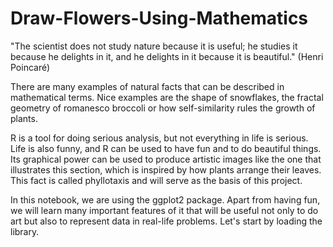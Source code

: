 # Draw-Flowers-Using-Mathematics

"The scientist does not study nature because it is useful; he studies it because he delights in it, and he delights in it because it is beautiful." (Henri Poincaré)

There are many examples of natural facts that can be described in mathematical terms. Nice examples are the shape of snowflakes, the fractal geometry of romanesco broccoli or how self-similarity rules the growth of plants.

R is a tool for doing serious analysis, but not everything in life is serious. Life is also funny, and R can be used to have fun and to do beautiful things. Its graphical power can be used to produce artistic images like the one that illustrates this section, which is inspired by how plants arrange their leaves. This fact is called phyllotaxis and will serve as the basis of this project.

In this notebook, we are using the ggplot2 package. Apart from having fun, we will learn many important features of it that will be useful not only to do art but also to represent data in real-life problems. Let's start by loading the library.
